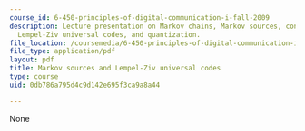 ```yaml
---
course_id: 6-450-principles-of-digital-communication-i-fall-2009
description: Lecture presentation on Markov chains, Markov sources, conditional entropy,
  Lempel-Ziv universal codes, and quantization.
file_location: /coursemedia/6-450-principles-of-digital-communication-i-fall-2009/0db786a795d4c9d142e695f3ca9a8a44_MIT6_450F09_slide05.pdf
file_type: application/pdf
layout: pdf
title: Markov sources and Lempel-Ziv universal codes
type: course
uid: 0db786a795d4c9d142e695f3ca9a8a44

---
```

None
